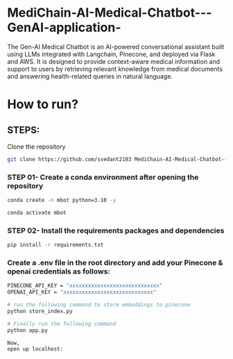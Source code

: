 # MediChain-AI-Medical-Chatbot---GenAI-application-
The Gen-AI Medical Chatbot is an AI-powered conversational assistant built using LLMs integrated with Langchain, Pinecone, and deployed via Flask and AWS. It is designed to provide context-aware medical information and support to users by retrieving relevant knowledge from medical documents and answering health-related queries in natural language.


# How to run?
## STEPS:

Clone the repository

```bash
git clone https://github.com/svedant2103 MediChain-AI-Medical-Chatbot---GenAI-application-.git
```

### STEP 01- Create a conda environment after opening the repository

```bash
conda create -n mbot python=3.10 -y
```

```bash
conda activate mbot
```



### STEP 02- Install the requirements packages and dependencies
```bash
pip install -r requirements.txt
```

### Create a .env file in the root directory and add your Pinecone & openai credentials as follows:

```bash 
PINECONE_API_KEY = "xxxxxxxxxxxxxxxxxxxxxxxxxxxxx"
OPENAI_API_KEY = "xxxxxxxxxxxxxxxxxxxxxxxxxxxxx"

# run the following command to store embeddings to pinecone
python store_index.py

# Finally run the following command
python app.py

Now,
open up localhost:
```

